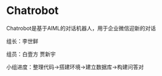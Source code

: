 Chatrobot
===

Chatrobot是基于AIML的对话机器人，用于企业微信迎新的对话

组长：李世鲜

组员：白壹方 贾新宇



小组进度：整理代码->搭建环境->建立数据库->构建问答对

